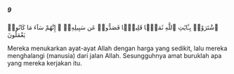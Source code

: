 ##### 9

<span class="ayah">ٱشْتَرَوْا۟ بِـَٔايَٰتِ ٱللَّهِ ثَمَنًۭا قَلِيلًۭا فَصَدُّوا۟ عَن سَبِيلِهِۦٓ ۚ إِنَّهُمْ سَآءَ مَا كَانُوا۟ يَعْمَلُونَ</span>

<span class="ayah_translation">Mereka menukarkan ayat-ayat Allah dengan harga yang sedikit, lalu mereka menghalangi (manusia) dari jalan Allah. Sesungguhnya amat buruklah apa yang mereka kerjakan itu.</span>
